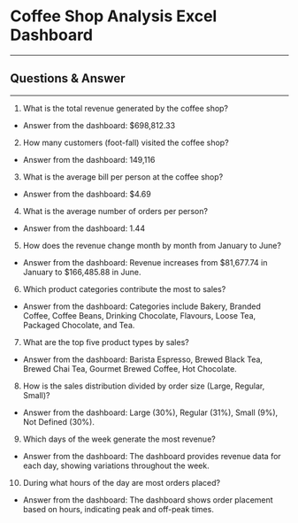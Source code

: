 # **Coffee Shop Analysis Excel Dashboard**

---

## **Questions & Answer**

---

1. What is the total revenue generated by the coffee shop?
- Answer from the dashboard: $698,812.33

2. How many customers (foot-fall) visited the coffee shop?
- Answer from the dashboard: 149,116

3. What is the average bill per person at the coffee shop?
- Answer from the dashboard: $4.69

4. What is the average number of orders per person?
- Answer from the dashboard: 1.44

5. How does the revenue change month by month from January to June?
- Answer from the dashboard: Revenue increases from $81,677.74 in January to $166,485.88 in June.

6. Which product categories contribute the most to sales?
- Answer from the dashboard: Categories include Bakery, Branded Coffee, Coffee Beans, Drinking Chocolate, Flavours, Loose Tea, Packaged Chocolate, and Tea.

7. What are the top five product types by sales?
- Answer from the dashboard: Barista Espresso, Brewed Black Tea, Brewed Chai Tea, Gourmet Brewed Coffee, Hot Chocolate.

8. How is the sales distribution divided by order size (Large, Regular, Small)?
- Answer from the dashboard: Large (30%), Regular (31%), Small (9%), Not Defined (30%).

9. Which days of the week generate the most revenue?
- Answer from the dashboard: The dashboard provides revenue data for each day, showing variations throughout the week.

10. During what hours of the day are most orders placed?
- Answer from the dashboard: The dashboard shows order placement based on hours, indicating peak and off-peak times.
